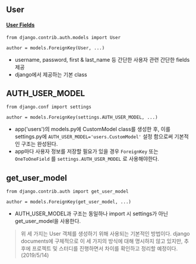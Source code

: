 ## User

#### [User Fields](https://docs.djangoproject.com/ko/2.2/ref/contrib/auth/)

```from django.contrib.auth.models import User```

```author = models.ForeignKey(User, ...)```

- username, password, first & last_name 등 간단한 사용자 관련 간단한 fields 제공
- django에서 제공하는 기본 class

## AUTH_USER_MODEL

```from django.conf import settings```

```author = models.ForeignKey(settings.AUTH_USER_MODEL, ...)```

- app('users')의 models.py에 CustomModel class를 생성한 후, 이를 settings.py에 ```AUTH_USER_MODEL='users.CustomModel'``` 설정 함으로써 기본적인 구조는 완성된다.
- app마다 사용자 정보를 저장할 필요가 있을 경우 ```ForeignKey``` 또는 ```OneToOneField``` 를 ```settings.AUTH_USER_MODEL``` 로 사용해야한다.

## get_user_model

```from django.contrib.auth import get_user_model```

```author = models.ForeignKey(get_user_model, ...)```

- AUTH_USER_MODEL과 구조는 동일하나 import 시 settings가 아닌 get_user_model을 사용한다.

  


> 위 세 가지는 User 객체를 생성하기 위해 사용되는 기본적인 방법이다. django documents에 구체적으로 이 세 가지의 방식에 대해 명시하지 않고 있지만, 추후에 프로젝트 및 스터디를 진행하면서 차이를 확인하고 정리할 예정이다. (2019/5/14)

